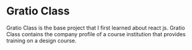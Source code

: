 # Gratio Class

Gratio Class is the base project that I first learned about react js. Gratio Class contains the company profile of a course institution that provides training on a design course.
